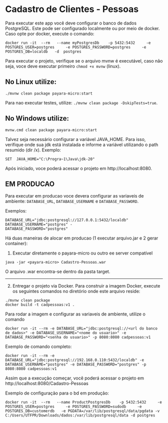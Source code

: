 # Cadastro de Clientes - Pessoas

Para executar este app você deve configurar o banco de dados PostgreSQL. Este pode ser configurado localmente ou por meio de docker.
Caso opte por docker, execute o comando:

```
docker run -it  --rm   --name myPostgresDb    -p 5432:5432     -e POSTGRES_USER=postgres     -e POSTGRES_PASSWORD=postgres     -e POSTGRES_DB=localdb   -d  postgres
```

Para executar o projeto, verifique se o arquivo mvnw é executável, caso não seja, voce deve executar primeiro `chmod +x mvnw` (linux).


## No Linux utilize:

```
./mvnw clean package payara-micro:start
```

Para nao executar testes, utilize: `./mvnw clean package -DskipTests=true`.

## No Windows utilize:

```
mvnw.cmd clean package payara-micro:start
```

Talvez seja necessário configurar a variável JAVA_HOME. Para isso, verifique onde sua jdk está instalada e informe a variável utilizando o path resumido (dir /x). Exemplo:

```
SET  JAVA_HOME="C:\Progra~1\Java\jdk-20"
```

Após iniciado, voce poderá acessar o projeto em http://localhost:8080.

## EM PRODUCAO
Para executar em producao voce devera configurar as variaveis de ambiente: `DATABASE_URL`, `DATABASE_USERNAME` e `DATABASE_PASSWORD`.

Exemplos:

```
DATABASE_URL="jdbc:postgresql://127.0.0.1:5432/localdb" 
DATABASE_USERNAME="postgres" -
DATABASE_PASSWORD="postgres"
```

Há duas maneiras de alocar em producao (1 executar arquivo.jar e 2 gerar container):

1. Executar diretamente o payara-micro ou outro ee server compatível

```
java -jar <payara-micro> Cadastro-Pessoas.war
```

O arquivo .war encontra-se dentro da pasta target.

------------- -------- -------------- ------------- ------------- ------------- -------------

2. Entregar o projeto via Docker. Para construir a imagem Docker, execute os seguintes comandos no diretório onde este arquivo reside:


```
./mvnw clean package 
docker build -t cadpessoas:v1 .
```

Para rodar a imagem e configurar as variaveis de ambiente, utilize o comando 

```
docker run -it --rm -e DATABASE_URL="jdbc:postgresql://<url do banco de dados>" -e DATABASE_USERNAME="<nome do usuario>" -e DATABASE_PASSWORD="<senha do usuario>" -p 8080:8080 cadpessoas:v1
```

Exemplo de comando completo:
```
docker run -it --rm -e DATABASE_URL="jdbc:postgresql://192.168.0.110:5432/localdb" -e DATABASE_USERNAME="postgres" -e DATABASE_PASSWORD="postgres" -p 8080:8080 cadpessoas:v1
```

Assim que a execução começar, você poderá acessar o projeto em http://localhost:8080/Cadastro-Pessoas

Exemplo de configuração para o bd em produção:
```
docker run -it  --rm   --name ProductPostgresDb    -p 5432:5432     -e POSTGRES_USER=postgres     -e POSTGRES_PASSWORD=sudodb     -e POSTGRES_DB=customerdb   -e PGDATA=/var/lib/postgresql/data/pgdata -v C:/Users/UTFPR/Downloads/dados:/var/lib/postgresql/data -d postgres
```
